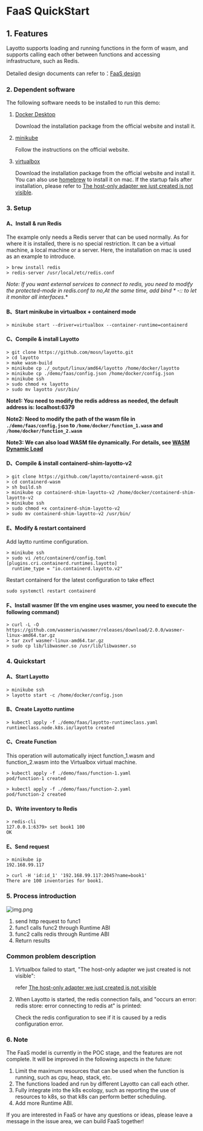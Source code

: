 # FaaS QuickStart

## 1. Features

Layotto supports loading and running functions in the form of wasm, and supports calling each other between functions and accessing infrastructure, such as Redis.

Detailed design documents can refer to：[FaaS design](design/faas/faas-poc-design.md)

### 2. Dependent software

The following software needs to be installed to run this demo:

1. [Docker Desktop](https://www.docker.com/products/docker-desktop)

   Download the installation package from the official website and install it.

2. [minikube](https://minikube.sigs.k8s.io/docs/start/)

   Follow the instructions on the official website.

3. [virtualbox](https://www.oracle.com/virtualization/technologies/vm/virtualbox.html)

   Download the installation package from the official website and install it. You can also use [homebrew](https://brew.sh/) to install it on mac. If the startup fails after installation, please refer to [The host-only adapter we just created is not visible](https://github.com/kubernetes/minikube/issues/3614).


### 3. Setup

#### A、Install & run Redis

The example only needs a Redis server that can be used normally. As for where it is installed, there is no special restriction. It can be a virtual machine, a local machine or a server. Here, the installation on mac is used as an example to introduce.

```
> brew install redis
> redis-server /usr/local/etc/redis.conf
```

**Note: If you want external services to connect to redis, you need to modify the protected-mode in redis.conf to no,At the same time, add bind * -::* to let it monitor all interfaces.**

#### B、Start minikube in virtualbox + containerd mode

```
> minikube start --driver=virtualbox --container-runtime=containerd
```

#### C、Compile & install Layotto

```
> git clone https://github.com/mosn/layotto.git
> cd layotto
> make wasm-build
> minikube cp ./_output/linux/amd64/layotto /home/docker/layotto
> minikube cp ./demo/faas/config.json /home/docker/config.json
> minikube ssh
> sudo chmod +x layotto
> sudo mv layotto /usr/bin/
```

**Note1: You need to modify the redis address as needed, the default address is: localhost:6379**

**Note2: Need to modify the path of the wasm file in `./demo/faas/config.json` to `/home/docker/function_1.wasm` and `/home/docker/function_2.wasm`**

**Note3: We can also load WASM file dynamically. For details, see [WASM Dynamic Load](https://mosn.io/layotto/en-US/docs/start/wasm/start?id=dynamic-load)**

#### D、Compile & install containerd-shim-layotto-v2

```
> git clone https://github.com/layotto/containerd-wasm.git
> cd containerd-wasm
> sh build.sh
> minikube cp containerd-shim-layotto-v2 /home/docker/containerd-shim-layotto-v2
> minikube ssh
> sudo chmod +x containerd-shim-layotto-v2
> sudo mv containerd-shim-layotto-v2 /usr/bin/
```

#### E、Modify & restart containerd

Add laytto runtime configuration.

```
> minikube ssh
> sudo vi /etc/containerd/config.toml
[plugins.cri.containerd.runtimes.layotto]
  runtime_type = "io.containerd.layotto.v2"
```

Restart containerd for the latest configuration to take effect

```
sudo systemctl restart containerd
```

#### F、Install wasmer (If the vm engine uses wasmer, you need to execute the following command)

```
> curl -L -O https://github.com/wasmerio/wasmer/releases/download/2.0.0/wasmer-linux-amd64.tar.gz
> tar zxvf wasmer-linux-amd64.tar.gz
> sudo cp lib/libwasmer.so /usr/lib/libwasmer.so
```

### 4. Quickstart

#### A、Start Layotto

```
> minikube ssh
> layotto start -c /home/docker/config.json
```

#### B、Create Layotto runtime

```
> kubectl apply -f ./demo/faas/layotto-runtimeclass.yaml
runtimeclass.node.k8s.io/layotto created
```

#### C、Create Function
This operation will automatically inject function_1.wasm and function_2.wasm into the Virtualbox virtual machine.

```
> kubectl apply -f ./demo/faas/function-1.yaml
pod/function-1 created

> kubectl apply -f ./demo/faas/function-2.yaml
pod/function-2 created
```

#### D、Write inventory to Redis

```
> redis-cli
127.0.0.1:6379> set book1 100
OK
```

#### E、Send request

```
> minikube ip
192.168.99.117

> curl -H 'id:id_1' '192.168.99.117:2045?name=book1'
There are 100 inventories for book1.
```

### 5. Process introduction

![img.png](/img/faas/faas-request-process.jpg)

1. send http request to func1
2. func1 calls func2 through Runtime ABI
3. func2 calls redis through Runtime ABI
4. Return results

### Common problem description

1. Virtualbox failed to start, "The host-only adapter we just created is not visible":

   refer  [The host-only adapter we just created is not visible](https://github.com/kubernetes/minikube/issues/3614)

2. When Layotto is started, the redis connection fails, and "occurs an error: redis store: error connecting to redis at" is printed:

   Check the redis configuration to see if it is caused by a redis configuration error.

### 6. Note

The FaaS model is currently in the POC stage, and the features are not complete. It will be improved in the following aspects in the future:
1. Limit the maximum resources that can be used when the function is running, such as cpu, heap, stack, etc.
2. The functions loaded and run by different Layotto can call each other.
3. Fully integrate into the k8s ecology, such as reporting the use of resources to k8s, so that k8s can perform better scheduling.
4. Add more Runtime ABI.

If you are interested in FaaS or have any questions or ideas, please leave a message in the issue area, we can build FaaS together!
